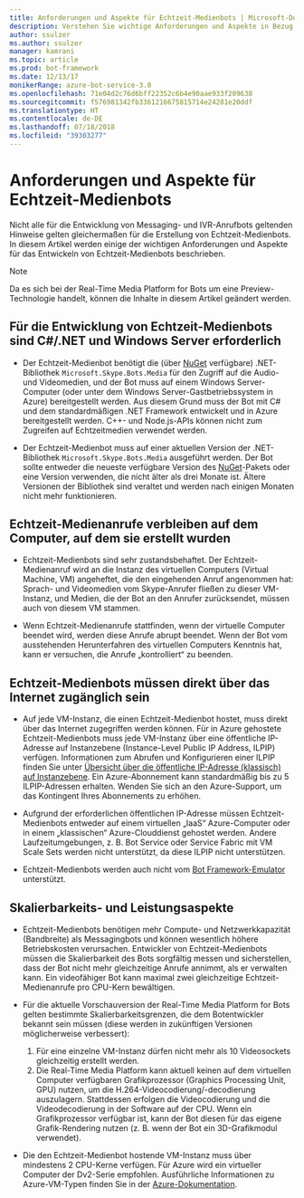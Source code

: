 ```yaml
---
title: Anforderungen und Aspekte für Echtzeit-Medienbots | Microsoft-Dokumentation
description: Verstehen Sie wichtige Anforderungen und Aspekte in Bezug auf das Erstellen von Echtzeit-Medienbots für Skype mithilfe des Bot Builder SDK für .NET.
author: ssulzer
ms.author: ssulzer
manager: kamrani
ms.topic: article
ms.prod: bot-framework
ms.date: 12/13/17
monikerRange: azure-bot-service-3.0
ms.openlocfilehash: 71e04d2c76d6bff22352c6b4e90aae933f209638
ms.sourcegitcommit: f576981342fb3361216675815714e24281e20ddf
ms.translationtype: HT
ms.contentlocale: de-DE
ms.lasthandoff: 07/18/2018
ms.locfileid: "39303277"
---
```

# <a name="requirements-and-considerations-for-real-time-media-bots"></a>Anforderungen und Aspekte für Echtzeit-Medienbots

Nicht alle für die Entwicklung von Messaging- und IVR-Anrufbots geltenden Hinweise gelten gleichermaßen für die Erstellung von Echtzeit-Medienbots. In diesem Artikel werden einige der wichtigen Anforderungen und Aspekte für das Entwickeln von Echtzeit-Medienbots beschrieben. 

> [!NOTE]
> Da es sich bei der Real-Time Media Platform for Bots um eine Preview-Technologie handelt, können die Inhalte in diesem Artikel geändert werden.

## <a name="real-time-media-bot-development-requires-cnet-and-windows-server"></a>Für die Entwicklung von Echtzeit-Medienbots sind C#/.NET und Windows Server erforderlich

- Der Echtzeit-Medienbot benötigt die (über <a href="https://www.nuget.org/" target="_blank">NuGet</a> verfügbare) .NET-Bibliothek `Microsoft.Skype.Bots.Media` für den Zugriff auf die Audio- und Videomedien, und der Bot muss auf einem Windows Server-Computer (oder unter dem Windows Server-Gastbetriebssystem in Azure) bereitgestellt werden. Aus diesem Grund muss der Bot mit C# und dem standardmäßigen .NET Framework entwickelt und in Azure bereitgestellt werden. C++- und Node.js-APIs können nicht zum Zugreifen auf Echtzeitmedien verwendet werden.

- Der Echtzeit-Medienbot muss auf einer aktuellen Version der .NET-Bibliothek `Microsoft.Skype.Bots.Media` ausgeführt werden. Der Bot sollte entweder die neueste verfügbare Version des <a href="https://www.nuget.org/" target="_blank">NuGet</a>-Pakets oder eine Version verwenden, die nicht älter als drei Monate ist. Ältere Versionen der Bibliothek sind veraltet und werden nach einigen Monaten nicht mehr funktionieren.

## <a name="real-time-media-calls-stay-on-the-machine-where-they-were-created"></a>Echtzeit-Medienanrufe verbleiben auf dem Computer, auf dem sie erstellt wurden

- Echtzeit-Medienbots sind sehr zustandsbehaftet. Der Echtzeit-Medienanruf wird an die Instanz des virtuellen Computers (Virtual Machine, VM) angeheftet, die den eingehenden Anruf angenommen hat: Sprach- und Videomedien vom Skype-Anrufer fließen zu dieser VM-Instanz, und Medien, die der Bot an den Anrufer zurücksendet, müssen auch von diesem VM stammen.

- Wenn Echtzeit-Medienanrufe stattfinden, wenn der virtuelle Computer beendet wird, werden diese Anrufe abrupt beendet. Wenn der Bot vom ausstehenden Herunterfahren des virtuellen Computers Kenntnis hat, kann er versuchen, die Anrufe „kontrolliert“ zu beenden.

## <a name="real-time-media-bots-must-be-directly-accessible-on-the-internet"></a>Echtzeit-Medienbots müssen direkt über das Internet zugänglich sein

- Auf jede VM-Instanz, die einen Echtzeit-Medienbot hostet, muss direkt über das Internet zugegriffen werden können. Für in Azure gehostete Echtzeit-Medienbots muss jede VM-Instanz über eine öffentliche IP-Adresse auf Instanzebene (Instance-Level Public IP Address, ILPIP) verfügen. Informationen zum Abrufen und Konfigurieren einer ILPIP finden Sie unter <a href="/azure/virtual-network/virtual-networks-instance-level-public-ip" target="_blank">Übersicht über die öffentliche IP-Adresse (klassisch) auf Instanzebene</a>. Ein Azure-Abonnement kann standardmäßig bis zu 5 ILPIP-Adressen erhalten. Wenden Sie sich an den Azure-Support, um das Kontingent Ihres Abonnements zu erhöhen.

- Aufgrund der erforderlichen öffentlichen IP-Adresse müssen Echtzeit-Medienbots entweder auf einem virtuellen „IaaS“ Azure-Computer oder in einem „klassischen“ Azure-Clouddienst gehostet werden. Andere Laufzeitumgebungen, z. B. Bot Service oder Service Fabric mit VM Scale Sets werden nicht unterstützt, da diese ILPIP nicht unterstützen.

- Echtzeit-Medienbots werden auch nicht vom [Bot Framework-Emulator](../bot-service-debug-emulator.md) unterstützt.

## <a name="scalability-and-performance-considerations"></a>Skalierbarkeits- und Leistungsaspekte

- Echtzeit-Medienbots benötigen mehr Compute- und Netzwerkkapazität (Bandbreite) als Messagingbots und können wesentlich höhere Betriebskosten verursachen. Entwickler von Echtzeit-Medienbots müssen die Skalierbarkeit des Bots sorgfältig messen und sicherstellen, dass der Bot nicht mehr gleichzeitige Anrufe annimmt, als er verwalten kann. Ein videofähiger Bot kann maximal zwei gleichzeitige Echtzeit-Medienanrufe pro CPU-Kern bewältigen.

- Für die aktuelle Vorschauversion der Real-Time Media Platform for Bots gelten bestimmte Skalierbarkeitsgrenzen, die dem Botentwickler bekannt sein müssen (diese werden in zukünftigen Versionen möglicherweise verbessert): 
  1. Für eine einzelne VM-Instanz dürfen nicht mehr als 10 Videosockets gleichzeitig erstellt werden.
  2. Die Real-Time Media Platform kann aktuell keinen auf dem virtuellen Computer verfügbaren Grafikprozessor (Graphics Processing Unit, GPU) nutzen, um die H.264-Videocodierung/-decodierung auszulagern. Stattdessen erfolgen die Videocodierung und die Videodecodierung in der Software auf der CPU. Wenn ein Grafikprozessor verfügbar ist, kann der Bot diesen für das eigene Grafik-Rendering nutzen (z. B. wenn der Bot ein 3D-Grafikmodul verwendet).

- Die den Echtzeit-Medienbot hostende VM-Instanz muss über mindestens 2 CPU-Kerne verfügen. Für Azure wird ein virtueller Computer der Dv2-Serie empfohlen. Ausführliche Informationen zu Azure-VM-Typen finden Sie in der <a href="/azure/virtual-machines/windows/sizes-general" target="_blank">Azure-Dokumentation</a>. 
